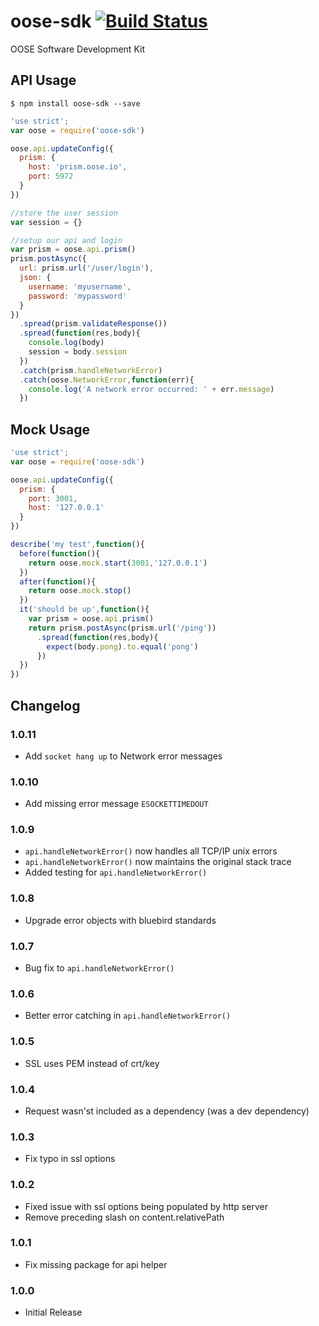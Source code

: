 oose-sdk [![Build Status](https://travis-ci.org/eSited/oose-sdk.svg?branch=master)](https://travis-ci.org/eSited/oose-sdk)
========

OOSE Software Development Kit

## API Usage

```
$ npm install oose-sdk --save
```

```js
'use strict';
var oose = require('oose-sdk')

oose.api.updateConfig({
  prism: {
    host: 'prism.oose.io',
    port: 5972
  }
})

//store the user session
var session = {}

//setup our api and login
var prism = oose.api.prism()
prism.postAsync({
  url: prism.url('/user/login'),
  json: {
    username: 'myusername',
    password: 'mypassword'
  }
})
  .spread(prism.validateResponse())
  .spread(function(res,body){
    console.log(body)
    session = body.session
  })
  .catch(prism.handleNetworkError)
  .catch(oose.NetworkError,function(err){
    console.log('A network error occurred: ' + err.message)
  })
```

## Mock Usage

```js
'use strict';
var oose = require('oose-sdk')

oose.api.updateConfig({
  prism: {
    port: 3001,
    host: '127.0.0.1'
  }
})

describe('my test',function(){
  before(function(){
    return oose.mock.start(3001,'127.0.0.1')
  })
  after(function(){
    return oose.mock.stop()
  })
  it('should be up',function(){
    var prism = oose.api.prism()
    return prism.postAsync(prism.url('/ping'))
      .spread(function(res,body){
        expect(body.pong).to.equal('pong')
      })
  })
})
```

## Changelog

### 1.0.11
* Add `socket hang up` to Network error messages

### 1.0.10
* Add missing error message `ESOCKETTIMEDOUT`

### 1.0.9
* `api.handleNetworkError()` now handles all TCP/IP unix errors
* `api.handleNetworkError()` now maintains the original stack trace
* Added testing for `api.handleNetworkError()`

### 1.0.8
* Upgrade error objects with bluebird standards

### 1.0.7
* Bug fix to `api.handleNetworkError()`

### 1.0.6
* Better error catching in `api.handleNetworkError()`

### 1.0.5
* SSL uses PEM instead of crt/key

### 1.0.4
* Request wasn'st included as a dependency (was a dev dependency)

### 1.0.3
* Fix typo in ssl options

### 1.0.2
* Fixed issue with ssl options being populated by http server
* Remove preceding slash on content.relativePath

### 1.0.1
* Fix missing package for api helper

### 1.0.0
* Initial Release
